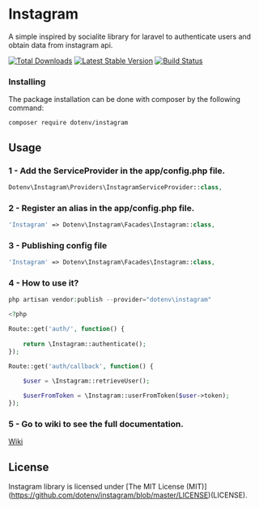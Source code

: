 # Instagram

A simple inspired by socialite library for laravel to authenticate users and obtain data from instagram api.

[![Total Downloads](https://poser.pugx.org/DotEnv/instagram/downloads.svg)](https://packagist.org/packages/dotenv/instagram)
[![Latest Stable Version](https://poser.pugx.org/DotEnv/instagram/v/stable.svg)](https://packagist.org/packages/dotenv/instagram)
[![Build Status](https://travis-ci.org/DotEnv/instagram.svg?branch=master)](https://travis-ci.org/DotEnv/instagram) 

### Installing
The package installation can be done with composer by the following command:

```shell
composer require dotenv/instagram
```

## Usage

### 1 - Add the ServiceProvider in the app/config.php file.

```php
Dotenv\Instagram\Providers\InstagramServiceProvider::class,

```

### 2 - Register an alias in the app/config.php file.

```php
'Instagram' => Dotenv\Instagram\Facades\Instagram::class,

```

### 3 - Publishing config file

```php
'Instagram' => Dotenv\Instagram\Facades\Instagram::class,

```

### 4 - How to use it?

```php
php artisan vendor:publish --provider="dotenv\instagram"

<?php

Route::get('auth/', function() {
	
	return \Instagram::authenticate();
});

Route::get('auth/callback', function() {
	
	$user = \Instagram::retrieveUser();

   	$userFromToken = \Instagram::userFromToken($user->token);
});

```

### 5 - Go to wiki to see the full documentation.

[Wiki](https://github.com/DotEnv/instagram/wiki)

## License

Instagram library is licensed under [The MIT License (MIT)] (https://github.com/dotenv/instagram/blob/master/LICENSE)(LICENSE).
